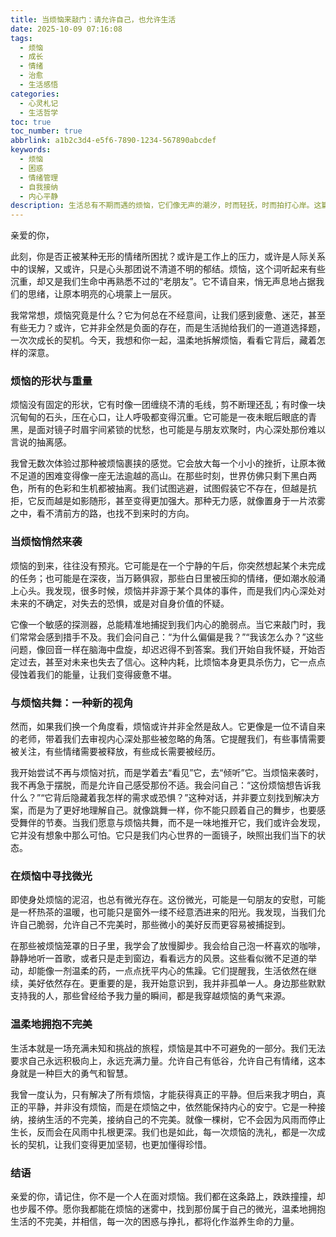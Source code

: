 ```yaml
---
title: 当烦恼来敲门：请允许自己，也允许生活
date: 2025-10-09 07:16:08
tags:
  - 烦恼
  - 成长
  - 情绪
  - 治愈
  - 生活感悟
categories:
  - 心灵札记
  - 生活哲学
toc: true
toc_number: true
abbrlink: a1b2c3d4-e5f6-7890-1234-567890abcdef
keywords:
  - 烦恼
  - 困惑
  - 情绪管理
  - 自我接纳
  - 内心平静
description: 生活总有不期而遇的烦恼，它们像无声的潮汐，时而轻抚，时而拍打心岸。这篇文章，是一次关于如何面对、理解并最终与烦恼和解的温柔对话。它不提供答案，只愿陪伴你，在那些迷茫的时刻，找到内心的力量与微光，学会温柔地拥抱生活的不完美。
---
```


亲爱的你，

此刻，你是否正被某种无形的情绪所困扰？或许是工作上的压力，或许是人际关系中的误解，又或许，只是心头那团说不清道不明的郁结。烦恼，这个词听起来有些沉重，却又是我们生命中再熟悉不过的“老朋友”。它不请自来，悄无声息地占据我们的思绪，让原本明亮的心境蒙上一层灰。

我常常想，烦恼究竟是什么？它为何总在不经意间，让我们感到疲惫、迷茫，甚至有些无力？或许，它并非全然是负面的存在，而是生活抛给我们的一道道选择题，一次次成长的契机。今天，我想和你一起，温柔地拆解烦恼，看看它背后，藏着怎样的深意。

### 烦恼的形状与重量

烦恼没有固定的形状，它有时像一团缠绕不清的毛线，剪不断理还乱；有时像一块沉甸甸的石头，压在心口，让人呼吸都变得沉重。它可能是一夜未眠后眼底的青黑，是面对镜子时眉宇间紧锁的忧愁，也可能是与朋友欢聚时，内心深处那份难以言说的抽离感。

我曾无数次体验过那种被烦恼裹挟的感觉。它会放大每一个小小的挫折，让原本微不足道的困难变得像一座无法逾越的高山。在那些时刻，世界仿佛只剩下黑白两色，所有的色彩和生机都被抽离。我们试图逃避，试图假装它不存在，但越是抗拒，它反而越是如影随形，甚至变得更加强大。那种无力感，就像置身于一片浓雾之中，看不清前方的路，也找不到来时的方向。

### 当烦恼悄然来袭

烦恼的到来，往往没有预兆。它可能是在一个宁静的午后，你突然想起某个未完成的任务；也可能是在深夜，当万籁俱寂，那些白日里被压抑的情绪，便如潮水般涌上心头。我发现，很多时候，烦恼并非源于某个具体的事件，而是我们内心深处对未来的不确定，对失去的恐惧，或是对自身价值的怀疑。

它像一个敏感的探测器，总能精准地捕捉到我们内心的脆弱点。当它来敲门时，我们常常会感到措手不及。我们会问自己：“为什么偏偏是我？”“我该怎么办？”这些问题，像回音一样在脑海中盘旋，却迟迟得不到答案。我们开始自我怀疑，开始否定过去，甚至对未来也失去了信心。这种内耗，比烦恼本身更具杀伤力，它一点点侵蚀着我们的能量，让我们变得疲惫不堪。

### 与烦恼共舞：一种新的视角

然而，如果我们换一个角度看，烦恼或许并非全然是敌人。它更像是一位不请自来的老师，带着我们去审视内心深处那些被忽略的角落。它提醒我们，有些事情需要被关注，有些情绪需要被释放，有些成长需要被经历。

我开始尝试不再与烦恼对抗，而是学着去“看见”它，去“倾听”它。当烦恼来袭时，我不再急于摆脱，而是允许自己感受那份不适。我会问自己：“这份烦恼想告诉我什么？”“它背后隐藏着我怎样的需求或恐惧？”这种对话，并非要立刻找到解决方案，而是为了更好地理解自己。就像跳舞一样，你不能只顾着自己的舞步，也要感受舞伴的节奏。当我们愿意与烦恼共舞，而不是一味地推开它，我们或许会发现，它并没有想象中那么可怕。它只是我们内心世界的一面镜子，映照出我们当下的状态。

### 在烦恼中寻找微光

即使身处烦恼的泥沼，也总有微光存在。这份微光，可能是一句朋友的安慰，可能是一杯热茶的温暖，也可能只是窗外一缕不经意洒进来的阳光。我发现，当我们允许自己脆弱，允许自己不完美时，那些微小的美好反而更容易被捕捉到。

在那些被烦恼笼罩的日子里，我学会了放慢脚步。我会给自己泡一杯喜欢的咖啡，静静地听一首歌，或者只是走到窗边，看看远方的风景。这些看似微不足道的举动，却能像一剂温柔的药，一点点抚平内心的焦躁。它们提醒我，生活依然在继续，美好依然存在。更重要的是，我开始意识到，我并非孤单一人。身边那些默默支持我的人，那些曾经给予我力量的瞬间，都是我穿越烦恼的勇气来源。

### 温柔地拥抱不完美

生活本就是一场充满未知和挑战的旅程，烦恼是其中不可避免的一部分。我们无法要求自己永远积极向上，永远充满力量。允许自己有低谷，允许自己有情绪，这本身就是一种巨大的勇气和智慧。

我曾一度认为，只有解决了所有烦恼，才能获得真正的平静。但后来我才明白，真正的平静，并非没有烦恼，而是在烦恼之中，依然能保持内心的安宁。它是一种接纳，接纳生活的不完美，接纳自己的不完美。就像一棵树，它不会因为风雨而停止生长，反而会在风雨中扎根更深。我们也是如此，每一次烦恼的洗礼，都是一次成长的契机，让我们变得更加坚韧，也更加懂得珍惜。

### 结语

亲爱的你，请记住，你不是一个人在面对烦恼。我们都在这条路上，跌跌撞撞，却也步履不停。愿你我都能在烦恼的迷雾中，找到那份属于自己的微光，温柔地拥抱生活的不完美，并相信，每一次的困惑与挣扎，都将化作滋养生命的力量。